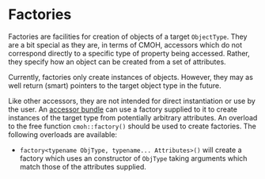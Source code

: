 Factories
=========

Factories are facilities for creation of objects of a target `ObjectType`. They
are a bit special as they are, in terms of CMOH, accessors which do not
correspond directly to a specific type of property being accessed. Rather, they
specify how an object can be created from a set of attributes.

Currently, factories only create instances of objects. However, they may as well
return (smart) pointers to the target object type in the future.

Like other accessors, they are not intended for direct instantiation or use by
the user. An [accessor bundle](AccessorBundle.md) can use a factory supplied
to it to create instances of the target type from potentially arbitrary
attributes. An overload to the free function `cmoh::factory()` should be used to
create factories. The following overloads are available:

 * `factory<typename ObjType, typename... Attributes>()`
   will create a factory which uses an constructor of `ObjType` taking
   arguments which match those of the attributes supplied.

